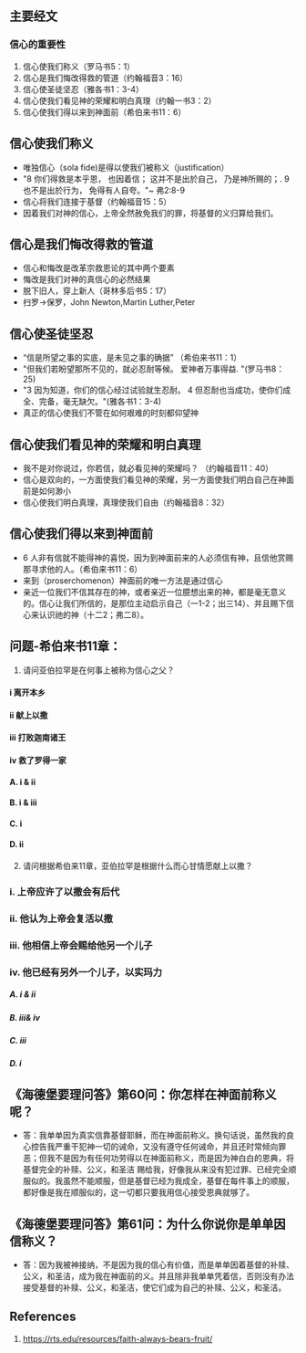 ## 主要经文

### 信心的重要性
1. 信心使我们称义（罗马书5：1）
2. 信心是我们悔改得救的管道（约翰福音3：16）
3. 信心使圣徒坚忍（雅各书1：3-4）
4. 信心使我们看见神的荣耀和明白真理（约翰一书3：2）
5. 信心使我们得以来到神面前（希伯来书11：6）

## 信心使我们称义
- 唯独信心（sola fide)是得以使我们被称义（justification）
- "8 你们得救是本乎恩， 也因着信； 这并不是出於自己， 乃是神所赐的；. 9 也不是出於行为， 免得有人自夸。"~ 弗2:8-9
- 信心将我们连接于基督（约翰福音15：5）
- 因着我们对神的信心，上帝全然赦免我们的罪，将基督的义归算给我们。

## 信心是我们悔改得救的管道
- 信心和悔改是改革宗救恩论的其中两个要素
- 悔改是我们对神的真信心的必然结果
- 脱下旧人，穿上新人（哥林多后书5：17）
- 扫罗->保罗，John Newton,Martin Luther,Peter

## 信心使圣徒坚忍
- “信是所望之事的实底，是未见之事的确据” （希伯来书11：1）
- "但我们若盼望那所不见的，就必忍耐等候。 爱神者万事得益. "(罗马书8：25)
- "3 因为知道，你们的信心经过试验就生忍耐。 4 但忍耐也当成功，使你们成全、完备，毫无缺欠。"(雅各书1：3-4) 
- 真正的信心使我们不管在如何艰难的时刻都仰望神


## 信心使我们看见神的荣耀和明白真理
- 我不是对你说过，你若信，就必看见神的荣耀吗？ （约翰福音11：40）
- 信心是双向的，一方面使我们看见神的荣耀，另一方面使我们明白自己在神面前是如何渺小
- 信心使我们明白真理，真理使我们自由（约翰福音8：32）


## 信心使我们得以来到神面前
- 6 人非有信就不能得神的喜悦，因为到神面前来的人必须信有神，且信他赏赐那寻求他的人。（希伯来书11：6）
- 来到（proserchomenon）神面前的唯一方法是通过信心
- 亲近一位我们不信其存在的神，或者亲近一位臆想出来的神，都是毫无意义的。信心让我们所信的，是那位主动启示自己（一1-2；出三14）、并且赐下信心来认识祂的神（十二2；弗二8）。

## 问题-希伯来书11章：
1. 请问亚伯拉罕是在何事上被称为信心之父？
#### i 离开本乡
#### ii 献上以撒
#### iii 打败迦南诸王
#### iv 救了罗得一家

#### A. i & ii
#### B. i & iii
#### C. i
#### D. ii

2. 请问根据希伯来11章，亚伯拉罕是根据什么而心甘情愿献上以撒？
### i. 上帝应许了以撒会有后代
### ii. 他认为上帝会复活以撒
### iii. 他相信上帝会赐给他另一个儿子
### iv. 他已经有另外一个儿子，以实玛力

##### A. i & ii
##### B. iii& iv
##### C. iii
##### D. i

## 《海德堡要理问答》第60问：你怎样在神面前称义呢？
- 答：我单单因为真实信靠基督耶稣，而在神面前称义。换句话说，虽然我的良心控告我严重干犯神一切的诫命，又没有遵守任何诫命，并且还时常倾向罪恶；但我不是因为有任何功劳得以在神面前称义，而是因为神白白的恩典，将基督完全的补赎、公义，和圣洁 赐给我，好像我从来没有犯过罪、已经完全顺服似的。我虽然不能顺服，但是基督已经为我成全，基督在每件事上的顺服，都好像是我在顺服似的，这一切都只要我用信心接受恩典就够了。

## 《海德堡要理问答》第61问：为什么你说你是单单因信称义？
- 答：因为我被神接纳，不是因为我的信心有价值，而是单单因着基督的补赎、公义，和圣洁，成为我在神面前的义。并且除非我单单凭着信，否则没有办法接受基督的补赎、公义，和圣洁，使它们成为自己的补赎、公义，和圣洁。

## References
1. https://rts.edu/resources/faith-always-bears-fruit/